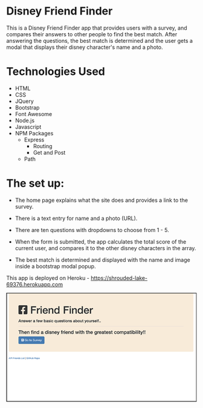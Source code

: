 # Disney Friend Finder

This is a Disney Friend Finder app that provides users with a survey, and compares their answers to other people to find the best match. After answering the questions, the best match is determined and the user gets a modal that displays their disney character's name and a photo.

# Technologies Used
* HTML
* CSS
* JQuery
* Bootstrap
* Font Awesome
* Node.js
* Javascript
* NPM Packages
  * Express
    * Routing
    * Get and Post
  * Path

# The set up:

* The home page explains what the site does and provides a link to the survey.
* There is a text entry for name and a photo (URL).
* There are ten questions with dropdowns to choose from 1 - 5.
* When the form is submitted, the app calculates the total score of the current user, and compares it to the other disney characters in the array.

* The best match is determined and displayed with the name and image inside a bootstrap modal popup.

This app is deployed on Heroku - https://shrouded-lake-69376.herokuapp.com

![Disney Friend Finder](app/public/assets/img/friend-finder.png)
